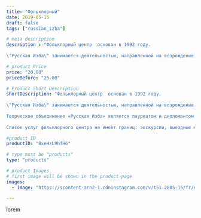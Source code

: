 ```yaml
---
title: "Фольклорный"
date: 2019-05-15
draft: false
tags: ["russian_izba"]

# meta description
description : "Фольклорный центр  основан в 1992 году.
⠀
\"Русская Изба\" занимается деятельностью, направленной на возрождение, сохранение и развитие русского фольклора, наро"

# product Price
price: "20.00"
priceBefore: "25.00"

# Product Short Description
shortDescription: "Фольклорный центр  основан в 1992 году.
⠀
\"Русская Изба\" занимается деятельностью, направленной на возрождение, сохранение и развитие русского фольклора, народных традиций, промыслов и ремёсел, распространением и популяризацией произведений народного творчества.
⠀
Творческое объединение «Русская Изба» является лауреатом и дипломантом Международных, Российских, Межрегиональных, областных, городских и районных фестивалей, конкурсов, выставок.
⠀
Список услуг фольклорного центра не имеет границ: экскурсии, выездные мероприятия, детские дни рождения в этностиле, девичники и мальчишники, музыкальные выступление, групповые и индивидуальные занятия по вокалу, мастер-классы по декоративно-прикладному искусству и многое другое."

#product ID
productID: "BxeHzL9hfH6"

# type must be "products"
type: "products"

# product Images
# first image will be shown in the product page
images:
  - image: "https://scontent-arn2-1.cdninstagram.com/v/t51.2885-15/fr/e15/s1080x1080/60488175_118508752452033_7081754106990824564_n.jpg?_nc_ht=scontent-arn2-1.cdninstagram.com&_nc_cat=109&_nc_ohc=H8rmDPjEh_gAX9xHACe&tp=1&oh=d432fc1b25799447d990e9db372d2696&oe=604EA01D&ig_cache_key=MjA0NDEwNTU4NDczNTAyMzYxMA%3D%3D.2"

---
```

lorem

